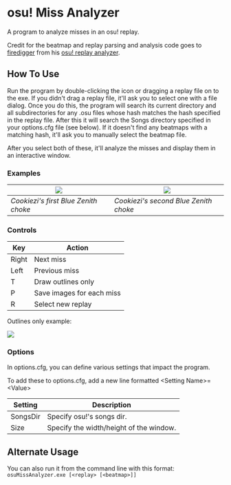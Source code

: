 # osu! Miss Analyzer
A program to analyze misses in an osu! replay.

Credit for the beatmap and replay parsing and analysis code goes to [firedigger](https://github.com/firedigger) from his [osu! replay analyzer](https://github.com/firedigger/osuReplayAnalyzer).

## How To Use

Run the program by double-clicking the icon or dragging a replay file on to the exe. If you didn't drag a replay file, it'll ask you to select one with a file dialog. Once you do this, the program will search its current directory and all subdirectories for any .osu files whose hash matches the hash specified in the replay file. After this it will search the Songs directory specified in your options.cfg file (see below). If it doesn't find any beatmaps with a matching hash, it'll ask you to manually select the beatmap file.

After you select both of these, it'll analyze the misses and display them in an interactive window.

### Examples

|![](https://github.com/ThereGoesMySanity/osuMissAnalyzer/blob/missAnalyzer/OsuMissAnalyzer/Images/replay-0_658127_2040036498.0.png)|![](https://github.com/ThereGoesMySanity/osuMissAnalyzer/blob/missAnalyzer/OsuMissAnalyzer/Images/replay-0_658127_2283307549.0.png)|
|-|-|
| *Cookiezi's first Blue Zenith choke* | *Cookiezi's second Blue Zenith choke* |

### Controls

| Key | Action|
|-|-|
| Right | Next miss |
| Left | Previous miss |
| T | Draw outlines only |
| P | Save images for each miss |
| R | Select new replay|

Outlines only example:

![](https://github.com/ThereGoesMySanity/osuMissAnalyzer/blob/missAnalyzer/OsuMissAnalyzer/Images/replay-0_658127_2040036498.1.png)

### Options

In options.cfg, you can define various settings that impact the program.

To add these to options.cfg, add a new line formatted \<Setting Name>=\<Value>

| Setting | Description |
|-|-|
|SongsDir|Specify osu!'s songs dir.|
|Size| Specify the width/height of the window.|

## Alternate Usage

You can also run it from the command line with this format: `osuMissAnalyzer.exe [<replay> [<beatmap>]]`
